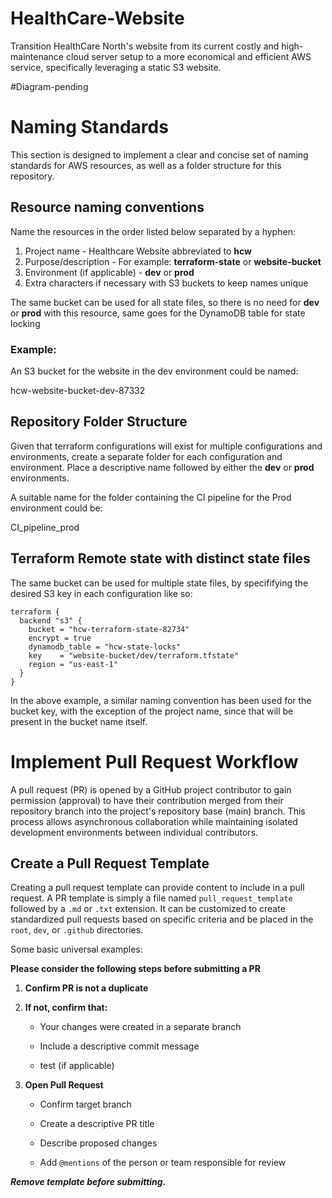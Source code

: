 # HealthCare-Website
Transition HealthCare North's website from its current costly and high-maintenance cloud server setup to a more economical and efficient AWS service, specifically leveraging a static S3 website.

#Diagram-pending

# Naming Standards
This section is designed to implement a clear and concise set of naming standards for AWS resources, as well as a folder structure for this repository.

## Resource naming conventions
Name the resources in the order listed below separated by a hyphen:

1. Project name - Healthcare Website abbreviated to **hcw**
2. Purpose/description - For example: **terraform-state** or **website-bucket**
3. Environment (if applicable) - **dev** or **prod**
4. Extra characters if necessary with S3 buckets to keep names unique

The same bucket can be used for all state files, so there is no need for **dev** or **prod** with this resource, same goes for the DynamoDB table for state locking

### Example:
An S3 bucket for the website in the dev environment could be named:

hcw-website-bucket-dev-87332

## Repository Folder Structure
Given that terraform configurations will exist for multiple configurations and environments, create a separate folder for each configuration and environment. Place a descriptive name followed by either the **dev** or **prod** environments. 

A suitable name for the folder containing the CI pipeline for the Prod environment could be:

CI_pipeline_prod

## Terraform Remote state with distinct state files
The same bucket can be used for multiple state files, by specififying the desired S3 key in each configuration like so:

~~~
terraform {
  backend "s3" {
    bucket = "hcw-terraform-state-82734"
    encrypt = true    
    dynamodb_table = "hcw-state-locks"
    key    = "website-bucket/dev/terraform.tfstate"
    region = "us-east-1"
  }
}
~~~

In the above example, a similar naming convention has been used for the bucket key, with the exception of the project name, since that will be present in the bucket name itself. 

# Implement Pull Request Workflow

A pull request (PR) is opened by a GitHub project contributor to gain permission (approval) to have their contribution merged from their repository branch into the project's repository base (main) branch. This process allows asynchronous collaboration while maintaining isolated development environments between individual contributors.

## Create a Pull Request Template

Creating a pull request template can provide content to include in a pull request.  A PR template is simply a file named `pull_request_template` followed by a `.md` or `.txt` extension.  It can be customized to create standardized pull requests based on specific criteria and be placed in the `root`, `dev`, or `.github` directories.

Some basic universal examples:

**Please consider the following steps before submitting a PR**

1. **Confirm PR is not a duplicate**

2. **If not, confirm that:**

    - Your changes were created in a separate branch

    - Include a descriptive commit message

    - test (if applicable)

3. **Open Pull Request**

    - Confirm target branch

    - Create a descriptive PR title

    - Describe proposed changes

    - Add `@mentions` of the person or team responsible for review

***Remove template before submitting.***
